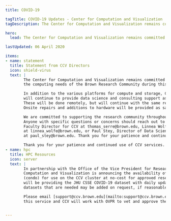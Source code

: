 ```yaml
---
title: COVID-19

tagTitle: COVID-19 Updates - Center for Computation and Visualization
tagDescription: The Center for Computation and Visualization remains committed to supporting the computing needs of the Brown Research Community during this difficult time.

hero:
  lead: The Center for Computation and Visualization remains committed to supporting the computing needs of the Brown Research Community during this difficult time.

lastUpdated: 06 April 2020

items:
- name: statement
  title: Statement from CCV Directors
  icon: shield-virus
  text: |
        The Center for Computation and Visualization remains committed to supporting
        the computing needs of the Brown Research Community during this difficult time.

        In addition to the various platforms for compute and storage, CCV staff
        will continue to provide data science and consulting support as well as office hours and workshops.
        These will be done remotely, but will continue with the same regularity as was provided on campus.
        Onsite repairs and additions to hardware will be provided as safety permits.c

        We are committed to supporting the research community throughout this pandemic.
        Anyone with specific questions or concerns should reach out to Thomas Serre,
        Faculty Director for CCV at thomas_serre@brown.edu, Linnea Wolfe, Operating Director for CCV
        at linnea_wolfe@brown.edu, or Paul Stey, Director of Data Science and Scientific Computing
        at paul_stey@brown.edu. Thank you for your patience and continued use of CCV services.

        Thank you for your patience and continued use of CCV services.
- name: hpc
  title: HPC Resources
  icon: server
  text: |
        In partnership with the Office of the Vice President for Research, the Center for
        Computation and Visualization is announcing the availability of HPC compute resources
        (condo) for use on the CCV cluster at no-cost for approved research. In addition, we
        will be providing the JHU CSSE COVID-19 dataset with daily updates. Other public
        datasets that are needed may be added on request, if reasonable.

        Please email [support@ccv.brown.edu](mailto:support@ccv.brown.edu) to ask for
        this service and CCV will work with OVPR to vet and approve the request.


---
```

